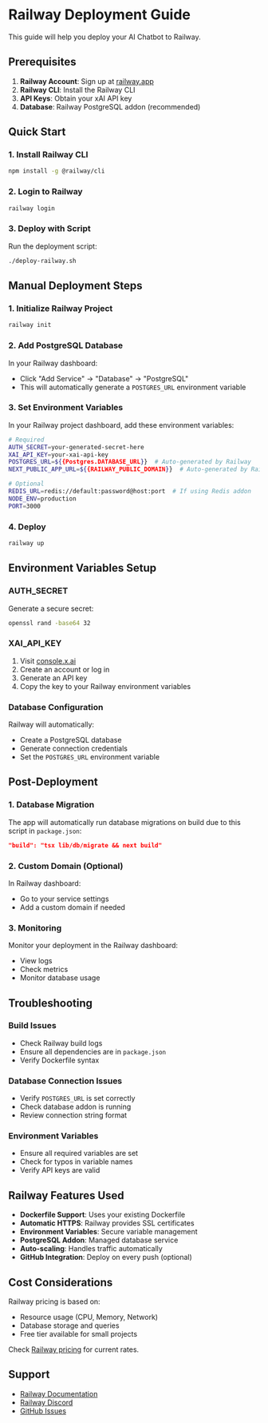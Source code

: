 # Railway Deployment Guide

This guide will help you deploy your AI Chatbot to Railway.

## Prerequisites

1. **Railway Account**: Sign up at [railway.app](https://railway.app)
2. **Railway CLI**: Install the Railway CLI
3. **API Keys**: Obtain your xAI API key
4. **Database**: Railway PostgreSQL addon (recommended)

## Quick Start

### 1. Install Railway CLI

```bash
npm install -g @railway/cli
```

### 2. Login to Railway

```bash
railway login
```

### 3. Deploy with Script

Run the deployment script:

```bash
./deploy-railway.sh
```

## Manual Deployment Steps

### 1. Initialize Railway Project

```bash
railway init
```

### 2. Add PostgreSQL Database

In your Railway dashboard:
- Click "Add Service" → "Database" → "PostgreSQL"
- This will automatically generate a `POSTGRES_URL` environment variable

### 3. Set Environment Variables

In your Railway project dashboard, add these environment variables:

```bash
# Required
AUTH_SECRET=your-generated-secret-here
XAI_API_KEY=your-xai-api-key
POSTGRES_URL=${{Postgres.DATABASE_URL}}  # Auto-generated by Railway
NEXT_PUBLIC_APP_URL=${{RAILWAY_PUBLIC_DOMAIN}}  # Auto-generated by Railway

# Optional
REDIS_URL=redis://default:password@host:port  # If using Redis addon
NODE_ENV=production
PORT=3000
```

### 4. Deploy

```bash
railway up
```

## Environment Variables Setup

### AUTH_SECRET
Generate a secure secret:
```bash
openssl rand -base64 32
```

### XAI_API_KEY
1. Visit [console.x.ai](https://console.x.ai/)
2. Create an account or log in
3. Generate an API key
4. Copy the key to your Railway environment variables

### Database Configuration
Railway will automatically:
- Create a PostgreSQL database
- Generate connection credentials
- Set the `POSTGRES_URL` environment variable

## Post-Deployment

### 1. Database Migration
The app will automatically run database migrations on build due to this script in `package.json`:
```json
"build": "tsx lib/db/migrate && next build"
```

### 2. Custom Domain (Optional)
In Railway dashboard:
- Go to your service settings
- Add a custom domain if needed

### 3. Monitoring
Monitor your deployment in the Railway dashboard:
- View logs
- Check metrics
- Monitor database usage

## Troubleshooting

### Build Issues
- Check Railway build logs
- Ensure all dependencies are in `package.json`
- Verify Dockerfile syntax

### Database Connection Issues
- Verify `POSTGRES_URL` is set correctly
- Check database addon is running
- Review connection string format

### Environment Variables
- Ensure all required variables are set
- Check for typos in variable names
- Verify API keys are valid

## Railway Features Used

- **Dockerfile Support**: Uses your existing Dockerfile
- **Automatic HTTPS**: Railway provides SSL certificates
- **Environment Variables**: Secure variable management
- **PostgreSQL Addon**: Managed database service
- **Auto-scaling**: Handles traffic automatically
- **GitHub Integration**: Deploy on every push (optional)

## Cost Considerations

Railway pricing is based on:
- Resource usage (CPU, Memory, Network)
- Database storage and queries
- Free tier available for small projects

Check [Railway pricing](https://railway.app/pricing) for current rates.

## Support

- [Railway Documentation](https://docs.railway.app/)
- [Railway Discord](https://discord.gg/railway)
- [GitHub Issues](https://github.com/railwayapp/railway/issues)
